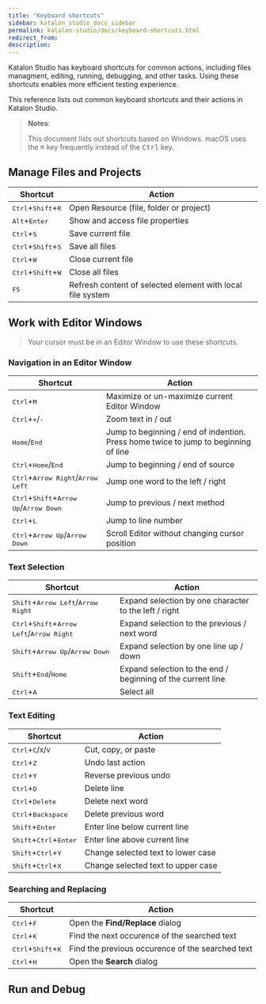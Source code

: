 ```yaml
---
title: "Keyboard shortcuts"
sidebar: katalon_studio_docs_sidebar
permalink: katalon-studio/docs/keyboard-shortcuts.html
redirect_from:
description:
---
```


Katalon Studio has keyboard shortcuts for common actions, including files managment, editing, running, debugging, and other tasks. Using these shortcuts enables more efficient testing experience.

This reference lists out common keyboard shortcuts and their actions in Katalon Studio.

> **Notes**:
>
> This document lists out shortcuts based on Windows. macOS uses the <kbd>&#8984;</kbd> key frequently instead of the <kbd>Ctrl</kbd> key.

## Manage Files and Projects

<table>
	<thead>
		<tr>
			<th>Shortcut</th>
			<th>Action</th>
		</tr>
	</thead>
	<tbody>
        <tr>
            <td><kbd>Ctrl</kbd>+<kbd>Shift</kbd>+<kbd>R</kbd></td>
            <td>Open Resource (file, folder or project)</td>
        </tr>
        <tr>
            <td><kbd>Alt</kbd>+<kbd>Enter</kbd></td>
            <td>Show and access file properties</td>
        </tr>
        <tr>
            <td><kbd>Ctrl</kbd>+<kbd>S</kbd></td>
            <td>Save current file</td>
        </tr>
        <tr>
            <td><kbd>Ctrl</kbd>+<kbd>Shift</kbd>+<kbd>S</kbd></td>
            <td>Save all files</td>
        </tr>
        <tr>
            <td><kbd>Ctrl</kbd>+<kbd>W</kbd></td>
            <td>Close current file</td>
        </tr>
        <tr>
            <td><kbd>Ctrl</kbd>+<kbd>Shift</kbd>+<kbd>W</kbd></td>
            <td>Close all files</td>
        </tr>
        <tr>
            <td><kbd>F5</kbd></td>
            <td>Refresh content of selected element with local file system</td>
        </tr>
    </tbody>
</table>

## Work with Editor Windows

> Your cursor must be in an Editor Window to use these shortcuts.

### Navigation in an Editor Window

<table>
    <thead>
        <tr>
            <th>Shortcut</th>
            <th>Action</th>
        </tr>
    </thead>
    <tbody>
        <tr>
            <td><kbd>Ctrl</kbd>+<kbd>M</kbd></td>
            <td>Maximize or un-maximize current Editor Window</td>
        </tr>
        <tr>
            <td><kbd>Ctrl</kbd>+<kbd>+</kbd>/<kbd>-</kbd></td>
            <td>Zoom text in / out</td>
        </tr> 
        <tr>
            <td><kbd>Home</kbd>/<kbd>End</kbd></td>
            <td>Jump to beginning / end of indention. Press
                home twice to jump to beginning of line</td>
        </tr> 
        <tr>
            <td><kbd>Ctrl</kbd>+<kbd>Home</kbd>/<kbd>End</kbd></td>
            <td>Jump to beginning / end of source</td>
        </tr>
        <tr>
            <td><kbd>Ctrl</kbd>+<kbd>Arrow Right</kbd>/<kbd>Arrow Left</kbd></td>
            <td>Jump one word to the left / right</td>
        </tr>
        <tr>
            <td><kbd>Ctrl</kbd>+<kbd>Shift</kbd>+<kbd>Arrow Up</kbd>/<kbd>Arrow Down</kbd></td>
            <td>Jump to previous / next method</td>
        </tr>
        <tr>
            <td><kbd>Ctrl</kbd>+<kbd>L</kbd></td>
            <td>Jump to line number</td>
        </tr>
        <tr>
            <td><kbd>Ctrl</kbd>+<kbd>Arrow Up</kbd>/<kbd>Arrow Down</kbd></td>
            <td>Scroll Editor without changing cursor position</td>
        </tr>
    </tbody>
</table>

### Text Selection

<table>
	<thead>
		<tr>
			<th>Shortcut</th>
			<th>Action</th>
		</tr>
	</thead>
	<tbody>
        <tr>
            <td><kbd>Shift</kbd>+<kbd>Arrow Left</kbd>/<kbd>Arrow Right</kbd></td>
            <td>Expand selection by one character to the left / right</td>
        </tr>
        <tr>
            <td><kbd>Ctrl</kbd>+<kbd>Shift</kbd>+<kbd>Arrow Left</kbd>/<kbd>Arrow Right</kbd></td>
            <td>Expand selection to the previous / next word</td>
        </tr>
        <tr>
            <td><kbd>Shift</kbd>+<kbd>Arrow Up</kbd>/<kbd>Arrow Down</kbd></td>
            <td>Expand selection by one line up / down</td>
        </tr>
        <tr>
            <td><kbd>Shift</kbd>+<kbd>End</kbd>/<kbd>Home</kbd></td>
            <td>Expand selection to the end / beginning of the current line</td>
        </tr>
        <tr>
            <td><kbd>Ctrl</kbd>+<kbd>A</kbd></td>
            <td>Select all</td>
        </tr>
    </tbody>
</table>

### Text Editing

<table>
    <thead>
        <tr>
            <th>Shortcut</th>
            <th>Action</th>
        </tr>
    </thead>
    <tbody>
        <tr>
            <td><kbd>Ctrl</kbd>+<kbd>C</kbd>/<kbd>X</kbd>/<kbd>V</kbd></td>
            <td>Cut, copy, or paste</td>
        </tr>
        <tr>
            <td><kbd>Ctrl</kbd>+<kbd>Z</kbd></td>
            <td>Undo last action</td>
        </tr> 
        <tr>
            <td><kbd>Ctrl</kbd>+<kbd>Y</kbd></td>
            <td>Reverse previous undo</td>
        </tr> 
        <tr>
            <td><kbd>Ctrl</kbd>+<kbd>D</kbd></td>
            <td>Delete line</td>
        </tr>
        <tr>
            <td><kbd>Ctrl</kbd>+<kbd>Delete</kbd></td>
            <td>Delete next word</td>
        </tr>      
        <tr>
            <td><kbd>Ctrl</kbd>+<kbd>Backspace</kbd></td>
            <td>Delete previous word</td>
        </tr>
        <tr>
            <td><kbd>Shift</kbd>+<kbd>Enter</kbd></td>
            <td>Enter line below current line</td>
        </tr>
        <tr>
            <td><kbd>Shift</kbd>+<kbd>Ctrl</kbd>+<kbd>Enter</kbd></td>
            <td>Enter line above current line</td>
        </tr>
        <tr>
            <td><kbd>Shift</kbd>+<kbd>Ctrl</kbd>+<kbd>Y</kbd></td>
            <td>Change selected text to lower case</td>
        </tr>
        <tr>
            <td><kbd>Shift</kbd>+<kbd>Ctrl</kbd>+<kbd>X</kbd></td>
            <td>Change selected text to upper case</td>
        </tr>
    </tbody>
</table>

### Searching and Replacing

<table>
    <thead>
        <tr>
            <th>Shortcut</th>
            <th>Action</th>
        </tr>
    </thead>
    <tbody>
        <tr>
            <td><kbd>Ctrl</kbd>+<kbd>F</kbd></td>
            <td>Open the <b>Find/Replace</b> dialog</td>
        </tr>
        <tr>
            <td><kbd>Ctrl</kbd>+<kbd>K</kbd></td>
            <td>Find the next occurence of the searched text</td>
        </tr>
        <tr>
            <td><kbd>Ctrl</kbd>+<kbd>Shift</kbd>+<kbd>K</kbd></td>
            <td>Find the previous occurence of the searched text</td>
        </tr>
        <tr>
            <td><kbd>Ctrl</kbd>+<kbd>H</kbd></td>
            <td>Open the <b>Search</b> dialog</td>
        </tr>
    </tbody>
</table>

## Run and Debug

